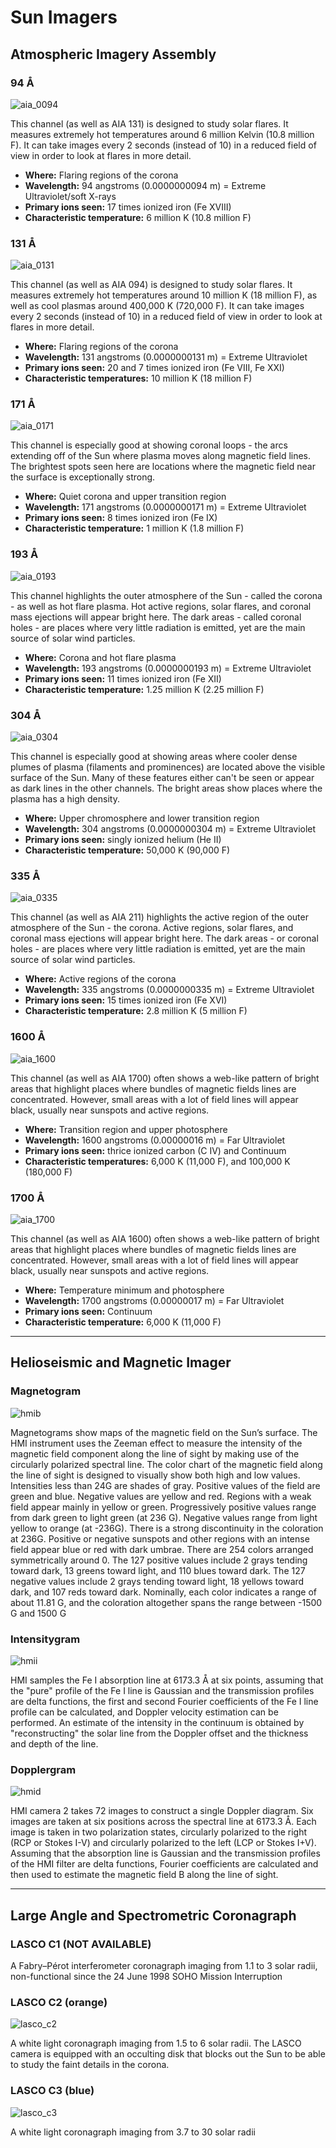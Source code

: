 # Sun Imagers

## Atmospheric Imagery Assembly
### 94 Å
![aia_0094](../assets/aia_0094.webp)

This channel (as well as AIA 131) is designed to study solar flares. It measures extremely hot temperatures around 6 million Kelvin (10.8 million F). It can take images every 2 seconds (instead of 10) in a reduced field of view in order to look at flares in more detail.

- **Where:** Flaring regions of the corona
- **Wavelength:** 94 angstroms (0.0000000094 m) = Extreme Ultraviolet/soft X-rays
- **Primary ions seen:** 17 times ionized iron (Fe XVIII)
- **Characteristic temperature:** 6 million K (10.8 million F)

### 131 Å
![aia_0131](../assets/aia_0131.webp)

This channel (as well as AIA 094) is designed to study solar flares. It measures extremely hot temperatures around 10 million K (18 million F), as well as cool plasmas around 400,000 K (720,000 F). It can take images every 2 seconds (instead of 10) in a reduced field of view in order to look at flares in more detail.

- **Where:** Flaring regions of the corona
- **Wavelength:** 131 angstroms (0.0000000131 m) = Extreme Ultraviolet
- **Primary ions seen:** 20 and 7 times ionized iron (Fe VIII, Fe XXI)
- **Characteristic temperatures:** 10 million K (18 million F)

### 171 Å
![aia_0171](../assets/aia_0171.webp)

This channel is especially good at showing coronal loops - the arcs extending off of the Sun where plasma moves along magnetic field lines. The brightest spots seen here are locations where the magnetic field near the surface is exceptionally strong.

- **Where:** Quiet corona and upper transition region
- **Wavelength:** 171 angstroms (0.0000000171 m) = Extreme Ultraviolet
- **Primary ions seen:** 8 times ionized iron (Fe IX)
- **Characteristic temperature:** 1 million K (1.8 million F)

### 193 Å
![aia_0193](../assets/aia_0193.webp)

This channel highlights the outer atmosphere of the Sun - called the corona - as well as hot flare plasma. Hot active regions, solar flares, and coronal mass ejections will appear bright here. The dark areas - called coronal holes - are places where very little radiation is emitted, yet are the main source of solar wind particles.

- **Where:** Corona and hot flare plasma
- **Wavelength:** 193 angstroms (0.0000000193 m) = Extreme Ultraviolet
- **Primary ions seen:** 11 times ionized iron (Fe XII)
- **Characteristic temperature:** 1.25 million K (2.25 million F)

### 304 Å
![aia_0304](../assets/aia_0304.webp)

This channel is especially good at showing areas where cooler dense plumes of plasma (filaments and prominences) are located above the visible surface of the Sun. Many of these features either can't be seen or appear as dark lines in the other channels. The bright areas show places where the plasma has a high density.

- **Where:** Upper chromosphere and lower transition region
- **Wavelength:** 304 angstroms (0.0000000304 m) = Extreme Ultraviolet
- **Primary ions seen:** singly ionized helium (He II)
- **Characteristic temperature:** 50,000 K (90,000 F)

### 335 Å
![aia_0335](../assets/aia_0335.webp)

This channel (as well as AIA 211) highlights the active region of the outer atmosphere of the Sun - the corona. Active regions, solar flares, and coronal mass ejections will appear bright here. The dark areas - or coronal holes - are places where very little radiation is emitted, yet are the main source of solar wind particles.

- **Where:** Active regions of the corona
- **Wavelength:** 335 angstroms (0.0000000335 m) = Extreme Ultraviolet
- **Primary ions seen:** 15 times ionized iron (Fe XVI)
- **Characteristic temperature:** 2.8 million K (5 million F)

### 1600 Å
![aia_1600](../assets/aia_1600.webp)

This channel (as well as AIA 1700) often shows a web-like pattern of bright areas that highlight places where bundles of magnetic fields lines are concentrated. However, small areas with a lot of field lines will appear black, usually near sunspots and active regions.

- **Where:** Transition region and upper photosphere
- **Wavelength:** 1600 angstroms (0.00000016 m) = Far Ultraviolet
- **Primary ions seen:** thrice ionized carbon (C IV) and Continuum
- **Characteristic temperatures:** 6,000 K (11,000 F), and 100,000 K (180,000 F)

### 1700 Å
![aia_1700](../assets/aia_1700.webp)

This channel (as well as AIA 1600) often shows a web-like pattern of bright areas that highlight places where bundles of magnetic fields lines are concentrated. However, small areas with a lot of field lines will appear black, usually near sunspots and active regions.

- **Where:** Temperature minimum and photosphere
- **Wavelength:** 1700 angstroms (0.00000017 m) = Far Ultraviolet
- **Primary ions seen:** Continuum
- **Characteristic temperature:** 6,000 K (11,000 F)

---
## Helioseismic and Magnetic Imager
### Magnetogram
![hmib](../assets/HMIB.webp)

Magnetograms show maps of the magnetic field on the Sun’s surface. The HMI instrument uses the Zeeman effect to measure the intensity of the magnetic field component along the line of sight by making use of the circularly polarized spectral line. The color chart of the magnetic field along the line of sight is designed to visually show both high and low values. Intensities less than 24G are shades of gray. Positive values of the field are green and blue. Negative values are yellow and red. Regions with a weak field appear mainly in yellow or green. Progressively positive values range from dark green to light green (at 236 G). Negative values range from light yellow to orange (at -236G). There is a strong discontinuity in the coloration at 236G. Positive or negative sunspots and other regions with an intense field appear blue or red with dark umbrae. There are 254 colors arranged symmetrically around 0. The 127 positive values include 2 grays tending toward dark, 13 greens toward light, and 110 blues toward dark. The 127 negative values include 2 grays tending toward light, 18 yellows toward dark, and 107 reds toward dark. Nominally, each color indicates a range of about 11.81 G, and the coloration altogether spans the range between -1500 G and 1500 G

### Intensitygram
![hmii](../assets/HMII.webp)

HMI samples the Fe I absorption line at 6173.3 Å at six points, assuming that the "pure" profile of the Fe I line is Gaussian and the transmission profiles are delta functions, the first and second Fourier coefficients of the Fe I line profile can be calculated, and Doppler velocity estimation can be performed. An estimate of the intensity in the continuum is obtained by "reconstructing" the solar line from the Doppler offset and the thickness and depth of the line.

### Dopplergram
![hmid](../assets/HMID.webp)

HMI camera 2 takes 72 images to construct a single Doppler diagram. Six images are taken at six positions across the spectral line at 6173.3 Å. Each image is taken in two polarization states, circularly polarized to the right (RCP or Stokes I-V) and circularly polarized to the left (LCP or Stokes I+V). Assuming that the absorption line is Gaussian and the transmission profiles of the HMI filter are delta functions, Fourier coefficients are calculated and then used to estimate the magnetic field B along the line of sight.

---
## Large Angle and Spectrometric Coronagraph
### LASCO C1 (NOT AVAILABLE)
A Fabry–Pérot interferometer coronagraph imaging from 1.1 to 3 solar radii, non-functional since the 24 June 1998 SOHO Mission Interruption

### LASCO C2 (orange)
![lasco_c2](../assets/lasco_c2.webp)

A white light coronagraph imaging from 1.5 to 6 solar radii. The LASCO camera is equipped with an occulting disk that blocks out the Sun to be able to study the faint details in the corona.

### LASCO C3 (blue)
![lasco_c3](../assets/lasco_c3.webp)

A white light coronagraph imaging from 3.7 to 30 solar radii
